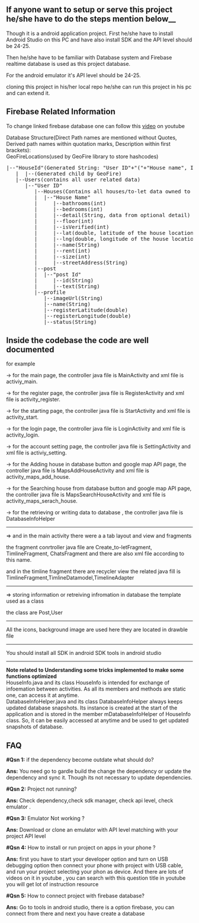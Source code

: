If anyone want to setup or serve this project he/she have to do the steps mention below__
----

Though it is a android application project.
First he/she have to install Android Studio on this PC
and have also install SDK
and the API level should be 24-25.


Then he/she have to be familiar with Database system
and Firebase realtime database is used as this project database.

For the android emulator it's API level should be 24-25.

cloning this project in his/her local repo he/she can run this project in his pc
and can extend it. 

Firebase Related Information
----
To change linked firebase database one can follow this [video](https://www.youtube.com/watch?v=SRpdgIl8j-g) on youtube  

Database Structure(Direct Path names are mentioned without Quotes, Derived path names within quotation marks, Description within first brackets):  
  GeoFireLocations(used by GeoFire library to store hashcodes)  
   <pre>|--"HouseId"(Generated String: "User ID"+"("+"House name", It is the house key, used relational database model key generation concept)  
   |  |--(Generated child by GeoFire)  
   |--Users(contains all user related data)  
      |--"User ID"  
         |--Houses(Contains all houses/to-let data owned to the user)  
         |  |--"House Name"  
         |     |--bathrooms(int)  
         |     |--bedrooms(int)
         |     |--detail(String, data from optional detail)  
         |     |--floor(int)  
         |     |--isVerified(int)  
         |     |--lat(double, latitude of the house location)  
         |     |--lng(double, longitude of the house location)  
         |     |--name(String)  
         |     |--rent(int)  
         |     |--size(int)  
         |     |--streetAddress(String)  
         |--post  
         |  |--"post Id"  
         |     |--id(String)
         |     |--text(String)  
         |--profile  
            |--imageUrl(String)  
            |--name(String)  
            |--registerLatitude(double)  
            |--registerLongitude(double)  
            |--status(String)</pre>
   

Inside the codebase the code are well documented
----
for example

-> for the main page, the controller java file is MainActivity and xml file is activiy_main.

-> for the register page, the controller java file is RegisterActivity and xml file is activity_register.

-> for the starting page, the controller java file is StartActivity and xml file is activity_start.

-> for the login page, the controller java file is LoginActivity and xml file is activity_login.

-> for the account setting page, the controller java file is SettingActivity and xml file is activiy_setting.

-> for the Adding house in database button and google map API page, the controller java file is MapsAddHouseActivity and xml file is activity_maps_add_house.

-> for the Searching house from database button and google map API page, the controller java file is MapsSearchHouseActivity and xml file is activity_maps_serach_house.

-> for the retrieving or writing data to database , the controller java file is DatabaseInfoHelper



----
=> and in the main activity there were a a tab layout and view and fragments

the fragment conrtroller java file are Create_to-letFragment, TimlineFragment, ChatsFragment and there are also xml file according to this name.

and in the timline fragment there are recycler view the related java fill is TimlineFragment,TimlineDatamodel,TimelineAdapter



----
=> storing information or retreiving infromation in database the template used as a class

the class are Post,User

----
All the icons, background image are used here they are located in drawble file

----
You should install all SDK in android SDK tools in android studio


----
**Note related to Understanding some tricks implemented to make some functions optimized**  
HouseInfo.java and its class HouseInfo is intended for exchange of infoemation between activities. As all its members and methods are static one, can access it at anytime.  
DatabaseInfoHelper.java and its class DatabaseInfoHelper always keeps updated database snapshots. Its instance is created at the start of the application and is stored in the member mDatabaseInfoHelper of HouseInfo class. So, it can be easily accessed at anytime and be used to get updated snapshots of database.


FAQ
------
**#Qsn 1:**  if the dependency become outdate what should do?
 

**Ans:**  You need go to gardle build the change the dependency or update the dependency and sync it. Though its not necessary to update dependencies.

**#Qsn 2:** Project not running?
 

**Ans:** Check dependency,check sdk manager, check api level, check emulator .

**#Qsn 3:** Emulator Not working ?
 

**Ans:** Download or clone an emulator with API level matching with your project API level 

**#Qsn 4:** How to install or run project on apps in your phone ?
 

**Ans:** first you have to start your developer option and turn on USB debugging option then connect your phone with project with USB cable, and run your project selecting your phon as device. And there are lots of videos on it in youtube , you can search with this question title in youtube you will get lot of instruction resource

**#Qsn 5:** How to connect project with firebase database?

**Ans:** Go to tools in android studio, there is a option firebase, you can connect from there and next you have create a database 


